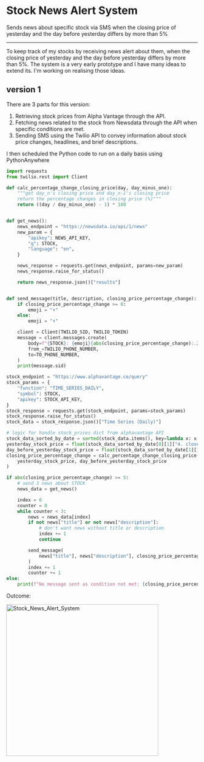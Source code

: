 # Stock News Alert System

Sends news about specific stock via SMS when the closing price of yesterday and the day before yesterday differs by more than 5%

---

To keep track of my stocks by receiving news alert about them, when the closing price of yesterday and the day before yesterday differs by more than 5%. The system is a very early prototype and I have many ideas to extend its. I'm working on realising those ideas.

## version 1
There are 3 parts for this version:
1. Retrieving stock prices from Alpha Vantage through the API.
2. Fetching news related to the stock from Newsdata through the API when specific conditions are met.
3. Sending SMS using the Twilio API to convey information about stock price changes, headlines, and brief descriptions.

I then scheduled the Python code to run on a daily basis using PythonAnywhere

```PYTHON
import requests
from twilio.rest import Client

def calc_percentage_change_closing_price(day, day_minus_one):
    """get day_n's closing price and day_n-1's closing price
    return the percentage changes in closing price (%)"""
    return ((day / day_minus_one) - 1) * 100


def get_news():
    news_endpoint = "https://newsdata.io/api/1/news"
    new_param = {
        "apikey": NEWS_API_KEY,
        "q": STOCK,
        "language": "en",
    }

    news_response = requests.get(news_endpoint, params=new_param)
    news_response.raise_for_status()

    return news_response.json()["results"]


def send_message(title, description, closing_price_percentage_change):
    if closing_price_percentage_change >= 0:
        emoji = "⬆️"
    else:
        emoji = "⬇️"

    client = Client(TWILIO_SID, TWILIO_TOKEN)
    message = client.messages.create(
        body=f"{STOCK}: {emoji}{abs(closing_price_percentage_change):.2f}%\nHeadline: {title}\nBrief: {description}",
        from_=TWILIO_PHONE_NUMBER,
        to=TO_PHONE_NUMBER,
    )
    print(message.sid)

stock_endpoint = "https://www.alphavantage.co/query"
stock_params = {
    "function": "TIME_SERIES_DAILY",
    "symbol": STOCK,
    "apikey": STOCK_API_KEY,
}
stock_response = requests.get(stock_endpoint, params=stock_params)
stock_response.raise_for_status()
stock_data = stock_response.json()["Time Series (Daily)"]

# logic for handle stock_prices dict from alphavantage API
stock_data_sorted_by_date = sorted(stock_data.items(), key=lambda x: x[0], reverse=True)
yesterday_stock_price = float(stock_data_sorted_by_date[0][1]["4. close"])
day_before_yesterday_stock_price = float(stock_data_sorted_by_date[1][1]["4. close"])
closing_price_percentage_change = calc_percentage_change_closing_price(
    yesterday_stock_price, day_before_yesterday_stock_price
)

if abs(closing_price_percentage_change) >= 5:
    # send 3 news about STOCK 
    news_data = get_news()

    index = 0
    counter = 0
    while counter < 3:
        news = news_data[index]
        if not news["title"] or not news["description"]:
            # don't want news without title or description
            index += 1
            continue

        send_message(
            news["title"], news["description"], closing_price_percentage_change
        )
        index += 1
        counter += 1
else:
    print(f"No message sent as condition not met: {closing_price_percentage_change}")

```

Outcome:

<img height="400" alt="Stock_News_Alert_System" src="https://github.com/abc12345d/Markdown_workspace/assets/44512722/27f07be3-f58a-43c8-83a5-c5bcb0701315">

